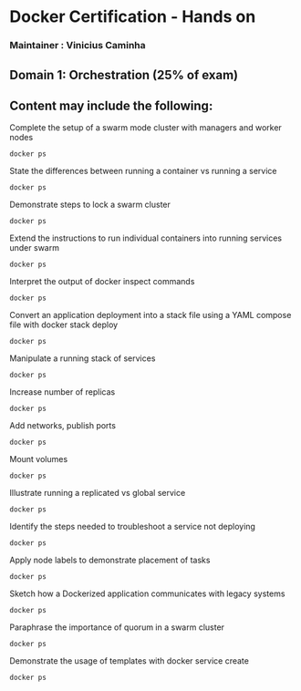 # Docker Certification - Hands on
### Maintainer : Vinicius Caminha

## Domain 1: Orchestration (25% of exam)

## Content may include the following:

Complete the setup of a swarm mode cluster with managers and worker nodes <br>
```docker 
docker ps

```
State the differences between running a container vs running a service<br>
```docker 
docker ps

```
Demonstrate steps to lock a swarm cluster<br>
```docker 
docker ps

```
Extend the instructions to run individual containers into running services under swarm<br>
```docker 
docker ps

```
Interpret the output of docker inspect commands<br>
```docker 
docker ps

```
Convert an application deployment into a stack file using a YAML compose file with docker stack deploy<br>
```docker 
docker ps

```
Manipulate a running stack of services<br>
```docker 
docker ps

```
Increase number of replicas<br>
```docker 
docker ps

```
Add networks, publish ports<br>
```docker 
docker ps

```
Mount volumes<br>
```docker 
docker ps

```
Illustrate running a replicated vs global service<br>
```docker 
docker ps

```
Identify the steps needed to troubleshoot a service not deploying<br>
```docker 
docker ps

```
Apply node labels to demonstrate placement of tasks<br>
```docker 
docker ps

```
Sketch how a Dockerized application communicates with legacy systems<br>
```docker 
docker ps

```
Paraphrase the importance of quorum in a swarm cluster<br>
```docker 
docker ps

```
Demonstrate the usage of templates with docker service create<br>
```docker 
docker ps

```
